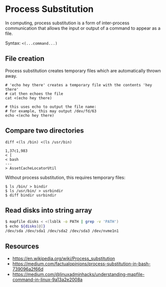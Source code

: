 # Process Substitution

In computing, process substitution is a form of inter-process communication that allows the input or output of a command to appear as a file.

Syntax: `<(...command...)`

## File creation
Process substitution creates temporary files which are automatically thrown away.

```
# 'echo hey there' creates a temporary file with the contents 'hey there'
# cat then echoes the file
cat <(echo hey there)

# this uses echo to output the file name:
# for example, this may output /dev/fd/63
echo <(echo hey there)
```

## Compare two directories
```
diff <(ls /bin) <(ls /usr/bin)

1,37c1,983
< [
< bash
---
> AssetCacheLocatorUtil
```

Without process substitution, this requires temporary files:
```
$ ls /bin/ > bindir
$ ls /usr/bin/ > usrbindir
$ diff bindir usrbindir
```

## Read disks into string array

```bash
$ mapfile disks < <(lsblk -o PATH | grep -v 'PATH')
$ echo ${disks[@]}
/dev/sda /dev/sda1 /dev/sda2 /dev/sda3 /dev/nvme1n1
```

## Resources
- https://en.wikipedia.org/wiki/Process_substitution
- https://medium.com/factualopinions/process-substitution-in-bash-739096a2f66d
- https://medium.com/@linuxadminhacks/understanding-mapfile-command-in-linux-9a13a2e2008a
